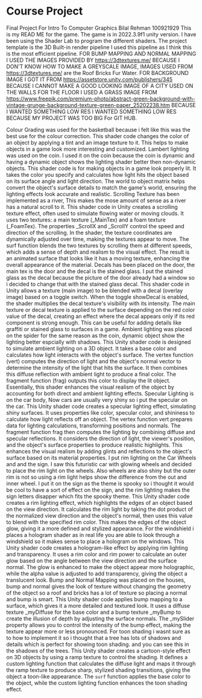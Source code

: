 # Course Project
Final Project For Intro To Computer Graphics Bilal Rehman 100921929 This is my READ ME for the game. The game is in 2022.3.9f1 unity version. I have been using the Shader Lab to program the different shaders. The project template is the 3D Built-in render pipeline I used this pipeline as I think this is the most efficient pipeline. FOR BUMP MAPPING AND NORMAL MAPPING I USED THE IMAGES PROVIDED BY https://3dtextures.me/ BECAUSE I DON'T KNOW HOW TO MAKE A GREYSCALE IMAGE, IMAGES USED FROM https://3dtextures.me/ are the Roof Bricks Fur Water. FOR BACKGROUND IMAGE I GOT IT FROM https://assetstore.unity.com/publishers/345 BECAUSE I CANNOT MAKE A GOOD LOOKING IMAGE OF A CITY USED ON THE WALLS FOR THE FLOOR I USED A GRASS IMAGE FROM https://www.freepik.com/premium-photo/abstract-green-background-with-vintage-grunge-background-texture-green-paper_25202238.htm BECAUSE I WANTED SOMETHING LOW RES I WANTED SOMETHING LOW RES BECAUSE MY PROJECT WAS TOO BIG For GIT HUB. 

Colour Grading was used for the basketball because i felt like this was the best use for the colour correction. This shader code changes the color of an object by applying a tint and an image texture to it. This helps to make objects in a game look more interesting and customized. Lambert lighting was used on the coin. I used it on the coin because the coin is dynamic and having a dynamic object shows the lighting shader better then non-dynamic objects. This shader code is for making objects in a game look properly lit. It takes the color you specify and calculates how light hits the object based on its surface angle and light direction. The world to object matrix helps convert the object's surface details to match the game's world, ensuring the lighting effects look accurate and realistic. Scrolling Texture has been implemented as a river, This makes the mose amount of sense as a river has a natural scroll to it. This shader code in Unity creates a scrolling texture effect, often used to simulate flowing water or moving clouds. It uses two textures: a main texture (_MainTex) and a foam texture (_FoamTex). The properties _ScrollX and _ScrollY control the speed and direction of the scrolling. In the shader, the texture coordinates are dynamically adjusted over time, making the textures appear to move. The surf function blends the two textures by scrolling them at different speeds, which adds a sense of depth and realism to the visual effect. The result is an animated surface that looks like it has a moving texture, enhancing the overall appearance of the material. Decals has been placed on the door, the main tex is the door and the decal is the stained glass. I put the stained glass as the decal because the picture of the door already had a window so i decided to change that with the stained glass decal. This shader code in Unity allows a texture (main image) to be blended with a decal (overlay image) based on a toggle switch. When the toggle showDecal is enabled, the shader multiplies the decal texture's visibility with its intensity. The main texture or decal texture is applied to the surface depending on the red color value of the decal, creating an effect where the decal appears only if its red component is strong enough. This can be useful for adding details like graffiti or stained glass to surfaces in a game. Ambient lighting was placed on the spider for the same reason as the coin, dynamic object show the lighting better espcially with shadows. This Unity shader code is designed to simulate ambient lighting on a 3D object. It takes a base color and calculates how light interacts with the object's surface. The vertex function (vert) computes the direction of light and the object's normal vector to determine the intensity of the light that hits the surface. It then combines this diffuse reflection with ambient light to produce a final color. The fragment function (frag) outputs this color to display the lit object. Essentially, this shader enhances the visual realism of the object by accounting for both direct and ambient lighting effects. Specular Lighting is on the car body, Now cars are usually very shiny so i put the specular on the car. This Unity shader code creates a specular lighting effect, simulating shiny surfaces. It uses properties like color, specular color, and shininess to calculate how light reflects off an object. The vertex function vert prepares data for lighting calculations, transforming positions and normals. The fragment function frag then computes the lighting by combining diffuse and specular reflections. It considers the direction of light, the viewer's position, and the object's surface properties to produce realistic highlights. This enhances the visual realism by adding glints and reflections to the object's surface based on its material properties. I put rim lighting on the Car Wheels and and the sign. I saw this futuristic car with glowing wheels and decided to place the rim light on the wheels. Also wheels are also shiny but the outer rim is not so using a rim light helps show the difference from the out and inner wheel. I put it on the sign as the theme is spooky so i thought it would be cool to have a sort of effect on the sign, and the rim lighting makes the sign letters disapper which fits the spooky theme. This Unity shader code creates a rim lighting effect, which highlights the edges of an object based on the view direction. It calculates the rim light by taking the dot product of the normalized view direction and the object's normal, then uses this value to blend with the specified rim color. This makes the edges of the object glow, giving it a more defined and stylized appearance. For the windshield i places a hologram shader as in real life you are able to look through a windshield so it makes sense to place a hologram on the windows. This Unity shader code creates a hologram-like effect by applying rim lighting and transparency. It uses a rim color and rim power to calculate an outer glow based on the angle between the view direction and the surface normal. The glow is enhanced to make the object appear more holographic, while the alpha value is adjusted to add transparency, giving the object a translucent look. Bump and Normal Mapping was placed on the houses, bump and normal gives the look of texture without changing the geometry of the object so a roof and bricks has a lot of texture so placing a normal and bump is smart. This Unity shader code applies bump mapping to a surface, which gives it a more detailed and textured look. It uses a diffuse texture _myDiffuse for the base color and a bump texture _myBump to create the illusion of depth by adjusting the surface normals. The _mySlider property allows you to control the intensity of the bump effect, making the texture appear more or less pronounced. For toon shading i wasnt sure as to how to implement it so i thought that a tree has lots of shadows and details which is perfect for showing toon shading. and you can see this in the shadows of the trees. This Unity shader creates a cartoon-style effect on 3D objects by using a ramp texture to control the shading. It defines a custom lighting function that calculates the diffuse light and maps it through the ramp texture to produce sharp, stylized shading transitions, giving the object a toon-like appearance. The `surf` function applies the base color to the object, while the custom lighting function enhances the toon shading effect.
